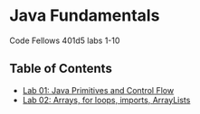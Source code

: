 # Java Fundamentals
Code Fellows 401d5 labs 1-10

## Table of Contents
* [Lab 01: Java Primitives and Control Flow](lab-readme/lab01-readme.md)
* [Lab 02: Arrays, for loops, imports, ArrayLists](lab-readme/lab02-readme.md)
